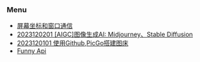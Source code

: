 ### Menu

+ [屏幕坐标和窗口通信](https://yyfollower.com/blog/20231203_01.html)
+ [2023120201 [AIGC]图像生成AI: Midjourney、Stable Diffusion](https://yyfollower.com/blog/20231202_01.html)
+ [2023120101 使用Github,PicGo搭建图床](https://yyfollower.com/blog/20231201_01.html)
+ [Funny Api](https://yyfollower.com/blog/funny.html)